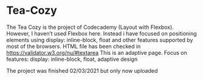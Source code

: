 # Tea-Cozy
The Tea Cozy is the project of Codecademy (Layout with Flexbox).
However, I haven’t used Flexbox here. Instead i have focused on positioning elements using display: inline-block, float and other features supported by most of the browsers. 
HTML file has been checked in https://validator.w3.org/nu/#textarea
This is an adaptive page.
Focus on features:
display: inline-block, 
float,
adaptive design

The project was finished 02/03/2021 but only now uploaded
